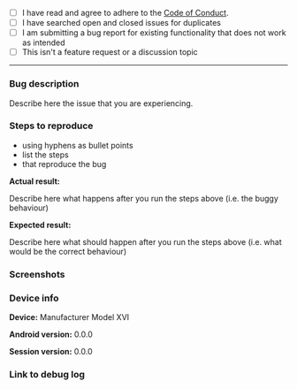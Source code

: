 <!-- This is a bug report template. By following the instructions below and filling out the sections with your information, you will help the developers get all the necessary data to fix your issue.
You can also preview your report before submitting it. You may remove sections that aren't relevant to your particular case.

Before we begin, please note that this tracker is only for issues. It is not for questions, comments, or feature requests.

If you are looking for support, please file an issue or email team@oxen.io.

Let's begin with a checklist: Replace the empty checkboxes [ ] below with checked ones [x] accordingly. -->

- [ ] I have read and agree to adhere to the [Code of Conduct](https://github.com/oxen-io/session-android/blob/master/CODE_OF_CONDUCT.md).
- [ ] I have searched open and closed issues for duplicates
- [ ] I am submitting a bug report for existing functionality that does not work as intended
- [ ] This isn't a feature request or a discussion topic

----------------------------------------

### Bug description
Describe here the issue that you are experiencing.

### Steps to reproduce
- using hyphens as bullet points
- list the steps
- that reproduce the bug

**Actual result:**

Describe here what happens after you run the steps above (i.e. the buggy behaviour)

**Expected result:**

Describe here what should happen after you run the steps above (i.e. what would be the correct behaviour)

### Screenshots
<!-- you can drag and drop images below -->

### Device info
<!-- replace the examples with your info -->

**Device:** Manufacturer Model XVI

**Android version:** 0.0.0

**Session version:** 0.0.0

### Link to debug log
